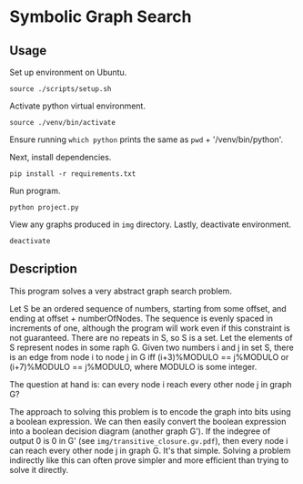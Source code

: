 # Symbolic Graph Search

## Usage
Set up environment on Ubuntu.
```
source ./scripts/setup.sh
```
Activate python virtual environment.
```
source ./venv/bin/activate
```
Ensure running ```which python``` prints the same as ```pwd``` + '/venv/bin/python'.

Next, install dependencies.
```
pip install -r requirements.txt
```
Run program.
```
python project.py
```
View any graphs produced in ```img``` directory.
Lastly, deactivate environment.
```
deactivate
```

## Description
This program solves a very abstract graph search problem.

Let S be an ordered sequence of numbers, starting from some offset, and ending at offset + numberOfNodes. The sequence is evenly spaced in increments of one, although the program will work even if this constraint is not guaranteed. There are no repeats in S, so S is a set. Let the elements of S represent nodes in some raph G. Given two numbers i and j in set S, there is an edge from node i to node j in G iff (i+3)%MODULO == j%MODULO or (i+7)%MODULO == j%MODULO, where MODULO is some integer.

The question at hand is: can every node i reach every other node j in graph G?

The approach to solving this problem is to encode the graph into bits using a boolean expression. We can then easily convert the boolean expression into a boolean decision diagram (another graph G'). If the indegree of output 0 is 0 in G' (see ```img/transitive_closure.gv.pdf```), then every node i can reach every other node j in graph G. It's that simple. Solving a problem indirectly like this can often prove simpler and more efficient than trying to solve it directly.